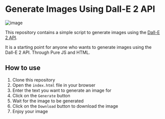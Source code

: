 # Generate Images Using Dall-E 2 API
![image](https://user-images.githubusercontent.com/13138647/223723662-3d326fe2-180b-477c-af78-3fcc2bdbd6fc.png)

This repository contains a simple script to generate images using the [Dall-E 2 API](https://openai.com/blog/dall-e/).

It is a starting point for anyone who wants to generate images using the Dall-E 2 API.
Through Pure JS and HTML.

## How to use

1. Clone this repository
2. Open the `index.html` file in your browser
3. Enter the text you want to generate an image for
4. Click on the `Generate` button
5. Wait for the image to be generated
6. Click on the `Download` button to download the image
7. Enjoy your image
